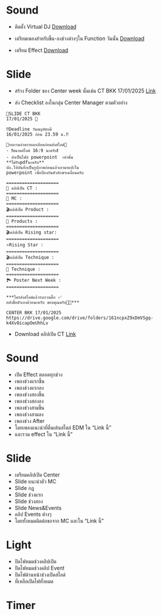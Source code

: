 # Sound

- ติดตั้ง Virtual DJ [Download](https://www.virtualdj.com/)

- เตรียมเพลงสำหรับขึ้น-ลงช่วงต่างๆใน Function วันนั้น [Download](https://drive.google.com/drive/folders/1ykWQJp6Ke2NdsG_4qobQhsHuvqJNe-2e?usp=drive_link)

- เตรียม Effect [Download](https://drive.google.com/drive/folders/1piwMEiz7mULhYxqFVgrO6rHOseXb-3N_?usp=drive_link)


# Slide

- สร้าง Folder ของ Center week นั้นเช่น CT BKK 17/01/2025 [Link](https://drive.google.com/drive/folders/1LKdFBumq2i1_UkL5rLDKS9eiQSPd4lB0?usp=sharing)

- ส่ง Checklist ลงในกลุ่ม Center Manager ตามตัวอย่าง

```
📌SLIDE CT BKK
17/01/2025 📌

‼️Deadline วันพฤหัสบดี
16/01/2025 ก่อน 23.59 น.‼️

🌟รบกวนอ่านรายละเอียดก่อนส่งสไลด์🌟
- ❗ขนาดสไลด์ 16:9 นะครับ❗
- ส่งเป็นไฟล์ powerpoint  เท่านั้น
**ไม่รับpdfนะครับ**
ปล.ให้บันทึกเป็นรูปภาพก่อนแล้วเอามาแปะใน 
powerpoint เพื่อป้องกันตัวอักษรเคลื่อนครับ

====================
🎥 คลิปเปิด CT :
====================
🎤 MC :
====================
🎬คลิปเปิด Product :
====================
🫧 Products :
====================
🎬คลิปเปิด Rising star:
====================
⭐Rising Star :
====================
🎬คลิปเปิด Technique :
====================
💎 Technique :
====================
🏞️ Poster Next Week :
====================

***ใครส่งสไลด์แล้วรบกวนติ๊ก ✅
หลังชื่อตัวเองด้วยนะครับ ขอบคุณครับ🙏🏻***

CENTER BKK 17/01/2025
https://drive.google.com/drive/folders/161ncpxZ9xDmVSgq-k4Xv0icapOeUhhLv
```

- Download คลิปเปิด CT [Link](https://drive.google.com/drive/folders/1OrYG39KymlssH8qigAm5T5mb3BKU2onW?usp=drive_link)







# Sound
- เปิด Effect ตลอดทุกช่วง
- เพลงช่วงแรกขึ้น
- เพลงช่วงแรกลง
- เพลงช่วงสองขึ้น
- เพลงช่วงสองลง
- เพลงช่วงสามขึ้น
- เพลงช่วงสามลง
- เพลงช่วง After
- โดยเพลงแนะนำที่ตื่นเต้นสไตล์ EDM ใน “Link นี้”
- และรวม effect ใน “Link นี้”

# Slide
- เตรียมคลิปเปิด Center
- Slide แนะนำตัว MC
- Slide กฎ
- Slide ช่วงแรก
- Slide ช่วงสอง
- Slide News&Events
- คลิป Events ต่างๆ
- โดยทั้งหมดติดต่อขอจาก MC และใน “Link นี้”

# Light
- ปิดไฟหมดช่วงคลิปเปิด
- ปิดไฟหมดช่วงคลิป Event
- ปิดไฟด้านหน้าช่วงเปิดสไลด์
- ที่เหลือเปิดไฟทั้งหมด

# Timer

